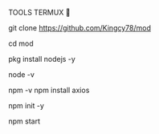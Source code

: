 TOOLS TERMUX 💃


git clone https://github.com/Kingcy78/mod

cd mod 

pkg install nodejs -y

node -v

npm -v
npm install axios


npm init -y

npm start
